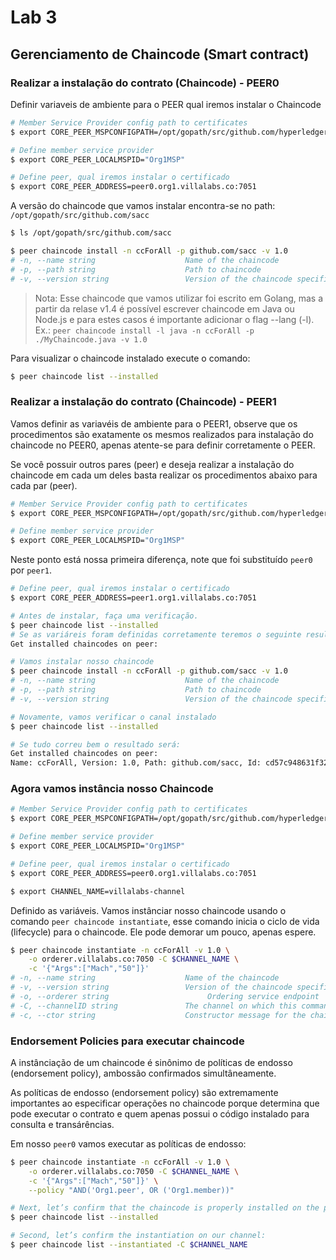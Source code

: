 # Lab 3

## Gerenciamento de Chaincode (Smart contract)

### Realizar a instalação do contrato (Chaincode) - PEER0

Definir variaveis de ambiente para o PEER qual iremos instalar o Chaincode
~~~sh
# Member Service Provider config path to certificates
$ export CORE_PEER_MSPCONFIGPATH=/opt/gopath/src/github.com/hyperledger/fabric/peer/crypto/peerOrganizations/org1.villalabs.co/users/Admin\@org1.villalabs.co/msp/

# Define member service provider
$ export CORE_PEER_LOCALMSPID="Org1MSP"

# Define peer, qual iremos instalar o certificado
$ export CORE_PEER_ADDRESS=peer0.org1.villalabs.co:7051
~~~

A versão do chaincode que vamos instalar encontra-se no path: ``/opt/gopath/src/github.com/sacc``
~~~sh
$ ls /opt/gopath/src/github.com/sacc

$ peer chaincode install -n ccForAll -p github.com/sacc -v 1.0
# -n, --name string                    Name of the chaincode
# -p, --path string                    Path to chaincode
# -v, --version string                 Version of the chaincode specified in install/instantiate/upgrade commands
~~~

> Nota: Esse chaincode que vamos utilizar foi escrito em Golang, mas a partir da relase v1.4 é possível escrever chaincode em Java ou Node.js e para estes casos é importante adicionar o flag --lang (-l). Ex.: ``peer chaincode install -l java -n ccForAll -p ./MyChaincode.java -v 1.0``

Para visualizar o chaincode instalado execute o comando:
~~~sh
$ peer chaincode list --installed
~~~

### Realizar a instalação do contrato (Chaincode) - PEER1
Vamos definir as variavéis de ambiente para o PEER1, observe que os procedimentos são exatamente os mesmos realizados para instalação do chaincode no PEER0, apenas atente-se para definir corretamente o PEER.

Se você possuir outros pares (peer) e deseja realizar a instalação do chaincode em cada um deles basta realizar os procedimentos abaixo para cada par (peer).

~~~sh
# Member Service Provider config path to certificates
$ export CORE_PEER_MSPCONFIGPATH=/opt/gopath/src/github.com/hyperledger/fabric/peer/crypto/peerOrganizations/org1.villalabs.co/users/Admin\@org1.villalabs.co/msp/

# Define member service provider
$ export CORE_PEER_LOCALMSPID="Org1MSP"
~~~

Neste ponto está nossa primeira diferença, note que foi substituído ``peer0`` por ``peer1``. 
~~~sh
# Define peer, qual iremos instalar o certificado
$ export CORE_PEER_ADDRESS=peer1.org1.villalabs.co:7051

# Antes de instalar, faça uma verificação.
$ peer chaincode list --installed
# Se as variáreis foram definidas corretamente teremos o seguinte resultado:
Get installed chaincodes on peer:

# Vamos instalar nosso chaincode
$ peer chaincode install -n ccForAll -p github.com/sacc -v 1.0
# -n, --name string                    Name of the chaincode
# -p, --path string                    Path to chaincode
# -v, --version string                 Version of the chaincode specified in install/instantiate/upgrade commands

# Novamente, vamos verificar o canal instalado
$ peer chaincode list --installed

# Se tudo correu bem o resultado será:
Get installed chaincodes on peer:
Name: ccForAll, Version: 1.0, Path: github.com/sacc, Id: cd57c948631f3241d19204c3502f2e779ed2a3e1e33e40a9592cf452f9c31a9a
~~~

### Agora vamos instância nosso Chaincode

~~~sh
# Member Service Provider config path to certificates
$ export CORE_PEER_MSPCONFIGPATH=/opt/gopath/src/github.com/hyperledger/fabric/peer/crypto/peerOrganizations/org1.villalabs.co/users/Admin\@org1.villalabs.co/msp/

# Define member service provider
$ export CORE_PEER_LOCALMSPID="Org1MSP"

# Define peer, qual iremos instalar o certificado
$ export CORE_PEER_ADDRESS=peer0.org1.villalabs.co:7051

$ export CHANNEL_NAME=villalabs-channel
~~~

Definido as variáveis. Vamos instânciar nosso chaincode usando o comando ``peer chaincode instantiate``, esse comando inicia o ciclo de vida (lifecycle) para o chaincode. Ele pode demorar um pouco, apenas espere.
~~~sh
$ peer chaincode instantiate -n ccForAll -v 1.0 \
    -o orderer.villalabs.co:7050 -C $CHANNEL_NAME \
    -c '{"Args":["Mach","50"]}'
# -n, --name string                    Name of the chaincode
# -v, --version string                 Version of the chaincode specified in install/instantiate/upgrade commands
# -o, --orderer string                      Ordering service endpoint
# -C, --channelID string               The channel on which this command should be executed
# -c, --ctor string                    Constructor message for the chaincode in JSON format (default "{}")
~~~

### Endorsement Policies para executar chaincode
A instânciação de um chaincode é sinônimo de políticas de endosso (endorsement policy), ambossão confirmados simultâneamente.

As políticas de endosso (endorsement policy) são extremamente importantes ao especificar operações no chaincode porque determina que pode executar o contrato e quem apenas possui o código instalado para consulta e transárências.

Em nosso ``peer0`` vamos executar as políticas de endosso:
~~~sh
$ peer chaincode instantiate -n ccForAll -v 1.0 \
    -o orderer.villalabs.co:7050 -C $CHANNEL_NAME \
    -c '{"Args":["Mach","50"]}' \
    --policy "AND('Org1.peer', OR ('Org1.member))"

# Next, let’s confirm that the chaincode is properly installed on the peer.
$ peer chaincode list --installed

# Second, let’s confirm the instantiation on our channel:
$ peer chaincode list --instantiated -C $CHANNEL_NAME
~~~